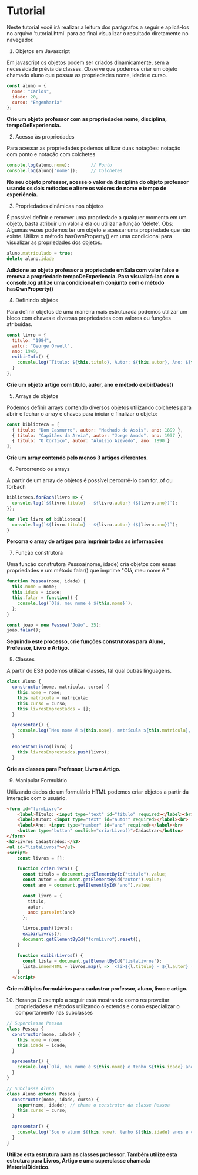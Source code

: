 # Tutorial

Neste tutorial você irá realizar a leitura dos parágrafos a seguir e aplicá-los no arquivo 'tutorial.html' para ao final visualizar o resultado  diretamente no navegador. 


1. Objetos em Javascript

Em javascript os objetos podem ser criados dinamicamente, sem a necessidade prévia de classes. Observe que podemos criar 
um objeto chamado aluno que possua as propriedades nome, idade e curso. 
```js
const aluno = {
  nome: "Carlos",
  idade: 20,
  curso: "Engenharia"
};
```

**Crie um objeto professor com as propriedades nome, disciplina, tempoDeExperiencia.**

2. Acesso às propriedades

Para acessar as propriedades podemos utilizar duas notações: notação com ponto e notação com colchetes

```js
console.log(aluno.nome);        // Ponto
console.log(aluno["nome"]);     // Colchetes
```

**No seu objeto professor, acesse o valor da disciplina do objeto professor usando os dois métodos e altere os valores de nome e tempo de experiência.**

3. Propriedades dinâmicas nos objetos

É possível definir e remover uma propriedade a qualquer momento em um objeto, basta atribuir um valor à ela ou utilizar a função 'delete'. Obs: Algumas vezes podemos ter um objeto e acessar uma propriedade que não existe.
Utilize o método hasOwnProperty() em uma condicional para visualizar as propriedades dos objetos.

```js
aluno.matriculado = true;
delete aluno.idade

```

**Adicione ao objeto professor a propriedade emSala com valor false e remova a propriedade tempoDeExperiencia. Para visualizá-las com o console.log utilize uma condicional em conjunto com o método hasOwnProperty()**

4. Definindo objetos

Para definir objetos de uma maneira mais estruturada podemos utilizar um bloco com chaves e diversas propriedades com valores ou funções atribuídas.

```js
const livro = {
  titulo: "1984",
  autor: "George Orwell",
  ano: 1949,
  exibirInfo() {
    console.log(`Título: ${this.titulo}, Autor: ${this.autor}, Ano: ${this.ano}`);
  }
};
```
**Crie um objeto artigo com titulo, autor, ano e método exibirDados()**

5. Arrays de objetos

Podemos definir arrays contendo diversos objetos utilizando colchetes para abrir e fechar o array e chaves para iniciar e finalizar o objeto:

```js
const biblioteca = [
  { titulo: "Dom Casmurro", autor: "Machado de Assis", ano: 1899 },
  { titulo: "Capitães da Areia", autor: "Jorge Amado", ano: 1937 },
  { titulo: "O Cortiço", autor: "Aluísio Azevedo", ano: 1890 }
];

```
**Crie um array contendo pelo menos 3 artigos diferentes.**

6. Percorrendo os arrays

A partir de um array de objetos é possível percorrê-lo com for..of ou forEach

```js
biblioteca.forEach(livro => {
  console.log(`${livro.titulo} - ${livro.autor} (${livro.ano})`);
});

for (let livro of biblioteca){
  console.log(`${livro.titulo} - ${livro.autor} (${livro.ano})`);
}
```
**Percorra o array de artigos para imprimir todas as informações**

7. Função construtora

Uma função construtora Pessoa(nome, idade)  cria objetos com essas propriedades e um método falar() que imprime "Olá, meu nome é <nome>"

```js
function Pessoa(nome, idade) {
  this.nome = nome;
  this.idade = idade;
  this.falar = function() {
    console.log(`Olá, meu nome é ${this.nome}`);
  };
}

const joao = new Pessoa("João", 35);
joao.falar();

```
**Seguindo este processo, crie funções construtoras para Aluno, Professor, Livro e Artigo.**

8. Classes

A partir do ES6 podemos utilizar classes, tal qual outras linguagens.

```js
class Aluno {
  constructor(nome, matricula, curso) {
    this.nome = nome;
    this.matricula = matricula;
    this.curso = curso;
    this.livrosEmprestados = [];
  }

  apresentar() {
    console.log(`Meu nome é ${this.nome}, matrícula ${this.matricula}, curso: ${this.curso}.`);
  }

  emprestarLivro(livro) {
    this.livrosEmprestados.push(livro);
  }
```

**Crie as classes para Professor, Livro e Artigo.**

9. Manipular Formulário

Utilizando dados de um formulário HTML podemos criar objetos a partir da interação com o usuário.

```html
<form id="formLivro">
    <label>Título: <input type="text" id="titulo" required></label><br>
    <label>Autor: <input type="text" id="autor" required></label><br>
    <label>Ano: <input type="number" id="ano" required></label><br>
    <button type="button" onclick="criarLivro()">Cadastrar</button>
</form>
<h3>Livros Cadastrados:</h3>
<ul id="listaLivros"></ul>
<script>
    const livros = [];

    function criarLivro() {
      const titulo = document.getElementById("titulo").value;
      const autor = document.getElementById("autor").value;
      const ano = document.getElementById("ano").value;

      const livro = {
        titulo,
        autor,
        ano: parseInt(ano)
      };

      livros.push(livro);
      exibirLivros();
      document.getElementById("formLivro").reset();
    }

    function exibirLivros() {
      const lista = document.getElementById("listaLivros");
      lista.innerHTML = livros.map(l => `<li>${l.titulo} - ${l.autor} (${l.ano})</li>`).join('');
    }
  </script>
```

**Crie múltiplos formulários para cadastrar professor, aluno, livro e artigo.**


10. Herança
O exemplo a seguir está  mostrando como reaproveitar propriedades e métodos utilizando o extends e como especializar o comportamento nas subclasses

```js
// Superclasse Pessoa
class Pessoa {
  constructor(nome, idade) {
    this.nome = nome;
    this.idade = idade;
  }

  apresentar() {
    console.log(`Olá, meu nome é ${this.nome} e tenho ${this.idade} anos.`);
  }
}

// Subclasse Aluno
class Aluno extends Pessoa {
  constructor(nome, idade, curso) {
    super(nome, idade); // chama o construtor da classe Pessoa
    this.curso = curso;
  }

  apresentar() {
    console.log(`Sou o aluno ${this.nome}, tenho ${this.idade} anos e curso ${this.curso}.`);
  }
}
```
**Utilize esta estrutura para as classes professor. Também utilize esta estrutura para Livros, Artigo e uma superclasse chamada MaterialDidatico.**



